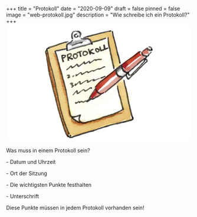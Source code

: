 +++
title = "Protokoll"
date = "2020-09-09"
draft = false
pinned = false
image = "web-protokoll.jpg"
description = "Wie schreibe ich ein Protokoll?"
+++
![](web-protokoll-2.png)

Was muss in einem Protokoll sein?

\- Datum und Uhrzeit

\- Ort der Sitzung

\- Die wichtigsten Punkte festhalten

\- Unterschrift

Diese Punkte müssen in jedem Protokoll vorhanden sein!